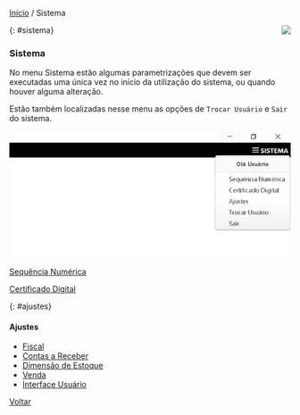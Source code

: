 [Início](index.md) / Sistema

<a href="http://docs.continentenuvem.com.br/dicas.html#dicas"><img align="right" src="http://docs.continentenuvem.com.br/images/dicas.png"></a>





{: #sistema}                                                                                                          

### Sistema          

No menu Sistema estão algumas parametrizações que devem ser executadas uma única vez no início da utilização do sistema, ou quando houver alguma alteração.

Estão também localizadas nesse menu as opções de `Trocar Usuário` e `Sair` do sistema.

![](images/sistema.jpg)

[Sequência Numérica](sistema_sequencia_numerica.md)

[Certificado Digital](sistema_certificado_digital.md)



{: #ajustes}

#### Ajustes

- [Fiscal](sistema_ajustes.md#fiscal)
- [Contas a Receber](sistema_ajustes.md#contasreceber)
- [Dimensão de Estoque](sistema_ajustes.md#dimensaoestoque)
- [Venda](sistema_ajustes.md#venda)
- [Interface Usuário](sistema_ajustes.md#interfaceusuario)





[Voltar](index.md)

